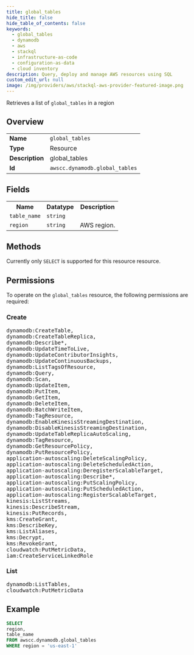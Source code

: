 ```yaml
---
title: global_tables
hide_title: false
hide_table_of_contents: false
keywords:
  - global_tables
  - dynamodb
  - aws
  - stackql
  - infrastructure-as-code
  - configuration-as-data
  - cloud inventory
description: Query, deploy and manage AWS resources using SQL
custom_edit_url: null
image: /img/providers/aws/stackql-aws-provider-featured-image.png
---
```

Retrieves a list of <code>global_tables</code> in a region

## Overview
<table><tbody>
<tr><td><b>Name</b></td><td><code>global_tables</code></td></tr>
<tr><td><b>Type</b></td><td>Resource</td></tr>
<tr><td><b>Description</b></td><td>global_tables</td></tr>
<tr><td><b>Id</b></td><td><code>awscc.dynamodb.global_tables</code></td></tr>
</tbody></table>

## Fields
<table><tbody>
<tr><th>Name</th><th>Datatype</th><th>Description</th></tr>
<tr><td><code>table_name</code></td><td><code>string</code></td><td></td></tr>
<tr><td><code>region</code></td><td><code>string</code></td><td>AWS region.</td></tr>

</tbody></table>

## Methods
Currently only <code>SELECT</code> is supported for this resource resource.

## Permissions

To operate on the <code>global_tables</code> resource, the following permissions are required:

### Create
<pre>
dynamodb:CreateTable,
dynamodb:CreateTableReplica,
dynamodb:Describe*,
dynamodb:UpdateTimeToLive,
dynamodb:UpdateContributorInsights,
dynamodb:UpdateContinuousBackups,
dynamodb:ListTagsOfResource,
dynamodb:Query,
dynamodb:Scan,
dynamodb:UpdateItem,
dynamodb:PutItem,
dynamodb:GetItem,
dynamodb:DeleteItem,
dynamodb:BatchWriteItem,
dynamodb:TagResource,
dynamodb:EnableKinesisStreamingDestination,
dynamodb:DisableKinesisStreamingDestination,
dynamodb:UpdateTableReplicaAutoScaling,
dynamodb:TagResource,
dynamodb:GetResourcePolicy,
dynamodb:PutResourcePolicy,
application-autoscaling:DeleteScalingPolicy,
application-autoscaling:DeleteScheduledAction,
application-autoscaling:DeregisterScalableTarget,
application-autoscaling:Describe*,
application-autoscaling:PutScalingPolicy,
application-autoscaling:PutScheduledAction,
application-autoscaling:RegisterScalableTarget,
kinesis:ListStreams,
kinesis:DescribeStream,
kinesis:PutRecords,
kms:CreateGrant,
kms:DescribeKey,
kms:ListAliases,
kms:Decrypt,
kms:RevokeGrant,
cloudwatch:PutMetricData,
iam:CreateServiceLinkedRole</pre>

### List
<pre>
dynamodb:ListTables,
cloudwatch:PutMetricData</pre>


## Example
```sql
SELECT
region,
table_name
FROM awscc.dynamodb.global_tables
WHERE region = 'us-east-1'
```
